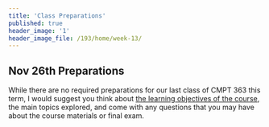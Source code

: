 ```yaml
---
title: 'Class Preparations'
published: true
header_image: '1'
header_image_file: /193/home/week-13/
---
```


## Nov 26th Preparations

While there are no required preparations for our last class of CMPT 363 this term, I would suggest you think about [the learning objectives of the course](https://canvas.sfu.ca/courses/47119/assignments/syllabus), the main topics explored, and come with any questions that you may have about the course materials or final exam.
